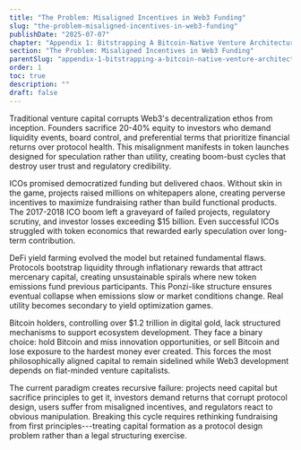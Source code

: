 ```yaml
---
title: "The Problem: Misaligned Incentives in Web3 Funding"
slug: "the-problem-misaligned-incentives-in-web3-funding"
publishDate: "2025-07-07"
chapter: "Appendix 1: Bitstrapping A Bitcoin-Native Venture Architecture"
section: "The Problem: Misaligned Incentives in Web3 Funding"
parentSlug: "appendix-1-bitstrapping-a-bitcoin-native-venture-architecture"
order: 1
toc: true
description: ""
draft: false
---
```


Traditional venture capital corrupts Web3's decentralization ethos from inception. Founders sacrifice 20-40% equity to investors who demand liquidity events, board control, and preferential terms that prioritize financial returns over protocol health. This misalignment manifests in token launches designed for speculation rather than utility, creating boom-bust cycles that destroy user trust and regulatory credibility.

ICOs promised democratized funding but delivered chaos. Without skin in the game, projects raised millions on whitepapers alone, creating perverse incentives to maximize fundraising rather than build functional products. The 2017-2018 ICO boom left a graveyard of failed projects, regulatory scrutiny, and investor losses exceeding \$15 billion. Even successful ICOs struggled with token economics that rewarded early speculation over long-term contribution.

DeFi yield farming evolved the model but retained fundamental flaws. Protocols bootstrap liquidity through inflationary rewards that attract mercenary capital, creating unsustainable spirals where new token emissions fund previous participants. This Ponzi-like structure ensures eventual collapse when emissions slow or market conditions change. Real utility becomes secondary to yield optimization games.

Bitcoin holders, controlling over \$1.2 trillion in digital gold, lack structured mechanisms to support ecosystem development. They face a binary choice: hold Bitcoin and miss innovation opportunities, or sell Bitcoin and lose exposure to the hardest money ever created. This forces the most philosophically aligned capital to remain sidelined while Web3 development depends on fiat-minded venture capitalists.

The current paradigm creates recursive failure: projects need capital but sacrifice principles to get it, investors demand returns that corrupt protocol design, users suffer from misaligned incentives, and regulators react to obvious manipulation. Breaking this cycle requires rethinking fundraising from first principles---treating capital formation as a protocol design problem rather than a legal structuring exercise.
